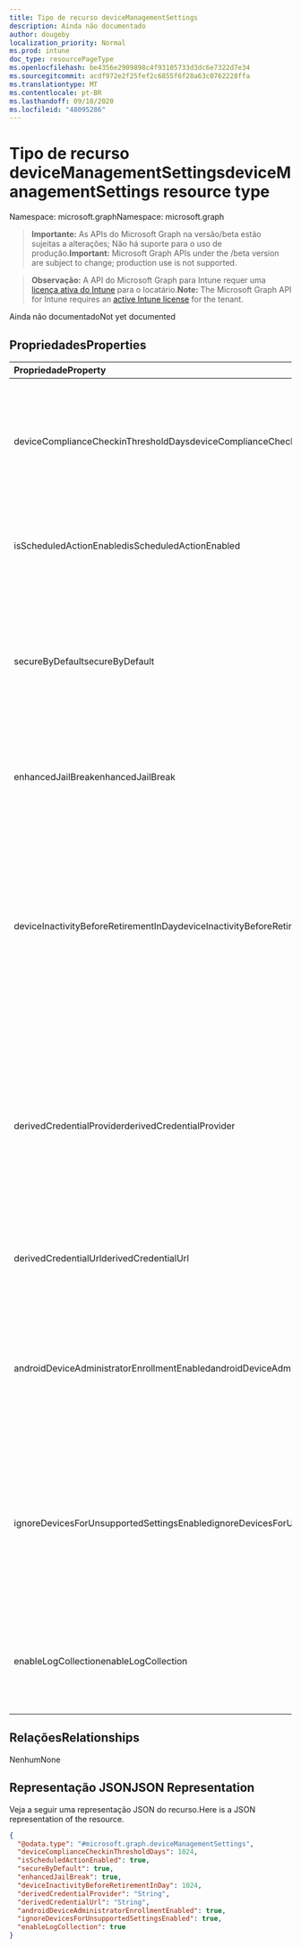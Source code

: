 ```yaml
---
title: Tipo de recurso deviceManagementSettings
description: Ainda não documentado
author: dougeby
localization_priority: Normal
ms.prod: intune
doc_type: resourcePageType
ms.openlocfilehash: be4356e2909898c4f93105733d3dc6e7322d7e34
ms.sourcegitcommit: acdf972e2f25fef2c6855f6f28a63c0762228ffa
ms.translationtype: MT
ms.contentlocale: pt-BR
ms.lasthandoff: 09/18/2020
ms.locfileid: "48095286"
---
```

# <a name="devicemanagementsettings-resource-type"></a><span data-ttu-id="6072a-103">Tipo de recurso deviceManagementSettings</span><span class="sxs-lookup"><span data-stu-id="6072a-103">deviceManagementSettings resource type</span></span>

<span data-ttu-id="6072a-104">Namespace: microsoft.graph</span><span class="sxs-lookup"><span data-stu-id="6072a-104">Namespace: microsoft.graph</span></span>

> <span data-ttu-id="6072a-105">**Importante:** As APIs do Microsoft Graph na versão/beta estão sujeitas a alterações; Não há suporte para o uso de produção.</span><span class="sxs-lookup"><span data-stu-id="6072a-105">**Important:** Microsoft Graph APIs under the /beta version are subject to change; production use is not supported.</span></span>

> <span data-ttu-id="6072a-106">**Observação:** A API do Microsoft Graph para Intune requer uma [licença ativa do Intune](https://go.microsoft.com/fwlink/?linkid=839381) para o locatário.</span><span class="sxs-lookup"><span data-stu-id="6072a-106">**Note:** The Microsoft Graph API for Intune requires an [active Intune license](https://go.microsoft.com/fwlink/?linkid=839381) for the tenant.</span></span>

<span data-ttu-id="6072a-107">Ainda não documentado</span><span class="sxs-lookup"><span data-stu-id="6072a-107">Not yet documented</span></span>

## <a name="properties"></a><span data-ttu-id="6072a-108">Propriedades</span><span class="sxs-lookup"><span data-stu-id="6072a-108">Properties</span></span>
|<span data-ttu-id="6072a-109">Propriedade</span><span class="sxs-lookup"><span data-stu-id="6072a-109">Property</span></span>|<span data-ttu-id="6072a-110">Tipo</span><span class="sxs-lookup"><span data-stu-id="6072a-110">Type</span></span>|<span data-ttu-id="6072a-111">Descrição</span><span class="sxs-lookup"><span data-stu-id="6072a-111">Description</span></span>|
|:---|:---|:---|
|<span data-ttu-id="6072a-112">deviceComplianceCheckinThresholdDays</span><span class="sxs-lookup"><span data-stu-id="6072a-112">deviceComplianceCheckinThresholdDays</span></span>|<span data-ttu-id="6072a-113">Int32</span><span class="sxs-lookup"><span data-stu-id="6072a-113">Int32</span></span>|<span data-ttu-id="6072a-114">O número de dias que tem um dispositivo pode ser executado sem fazer check-in para permanecer em conformidade.</span><span class="sxs-lookup"><span data-stu-id="6072a-114">The number of days a device is allowed to go without checking in to remain compliant.</span></span>|
|<span data-ttu-id="6072a-115">isScheduledActionEnabled</span><span class="sxs-lookup"><span data-stu-id="6072a-115">isScheduledActionEnabled</span></span>|<span data-ttu-id="6072a-116">Booliano</span><span class="sxs-lookup"><span data-stu-id="6072a-116">Boolean</span></span>|<span data-ttu-id="6072a-117">O recurso está habilitado ou não para ação agendada para a regra.</span><span class="sxs-lookup"><span data-stu-id="6072a-117">Is feature enabled or not for scheduled action for rule.</span></span>|
|<span data-ttu-id="6072a-118">secureByDefault</span><span class="sxs-lookup"><span data-stu-id="6072a-118">secureByDefault</span></span>|<span data-ttu-id="6072a-119">Booliano</span><span class="sxs-lookup"><span data-stu-id="6072a-119">Boolean</span></span>|<span data-ttu-id="6072a-120">Quando true, o dispositivo deve ser incompatível quando não há nenhuma política de conformidade direcionada</span><span class="sxs-lookup"><span data-stu-id="6072a-120">Device should be noncompliant when there is no compliance policy targeted when this is true</span></span>|
|<span data-ttu-id="6072a-121">enhancedJailBreak</span><span class="sxs-lookup"><span data-stu-id="6072a-121">enhancedJailBreak</span></span>|<span data-ttu-id="6072a-122">Boolean</span><span class="sxs-lookup"><span data-stu-id="6072a-122">Boolean</span></span>|<span data-ttu-id="6072a-123">O recurso está habilitado ou não para a detecção de jailbreak avançada.</span><span class="sxs-lookup"><span data-stu-id="6072a-123">Is feature enabled or not for enhanced jailbreak detection.</span></span>|
|<span data-ttu-id="6072a-124">deviceInactivityBeforeRetirementInDay</span><span class="sxs-lookup"><span data-stu-id="6072a-124">deviceInactivityBeforeRetirementInDay</span></span>|<span data-ttu-id="6072a-125">Int32</span><span class="sxs-lookup"><span data-stu-id="6072a-125">Int32</span></span>|<span data-ttu-id="6072a-126">Quando o dispositivo não faz check-in por um número especificado de dias, os dados da empresa podem ser removidos e o dispositivo não estará sob gerenciamento.</span><span class="sxs-lookup"><span data-stu-id="6072a-126">When the device does not check in for specified number of days, the company data might be removed and the device will not be under management.</span></span> <span data-ttu-id="6072a-127">Valores válidos de 30 a 270</span><span class="sxs-lookup"><span data-stu-id="6072a-127">Valid values 30 to 270</span></span>|
|<span data-ttu-id="6072a-128">derivedCredentialProvider</span><span class="sxs-lookup"><span data-stu-id="6072a-128">derivedCredentialProvider</span></span>|[<span data-ttu-id="6072a-129">derivedCredentialProviderType</span><span class="sxs-lookup"><span data-stu-id="6072a-129">derivedCredentialProviderType</span></span>](../resources/intune-deviceconfig-derivedcredentialprovidertype.md)|<span data-ttu-id="6072a-130">O provedor de credenciais derivado a ser usado para esta conta.</span><span class="sxs-lookup"><span data-stu-id="6072a-130">The Derived Credential Provider to use for this account.</span></span> <span data-ttu-id="6072a-131">Os valores possíveis são: `notConfigured`, `entrustDataCard`, `purebred`, `xTec`, `intercede`.</span><span class="sxs-lookup"><span data-stu-id="6072a-131">Possible values are: `notConfigured`, `entrustDataCard`, `purebred`, `xTec`, `intercede`.</span></span>|
|<span data-ttu-id="6072a-132">derivedCredentialUrl</span><span class="sxs-lookup"><span data-stu-id="6072a-132">derivedCredentialUrl</span></span>|<span data-ttu-id="6072a-133">Cadeia de caracteres</span><span class="sxs-lookup"><span data-stu-id="6072a-133">String</span></span>|<span data-ttu-id="6072a-134">O URI de autoatendimento do provedor de credenciais derivado.</span><span class="sxs-lookup"><span data-stu-id="6072a-134">The Derived Credential Provider self-service URI.</span></span>|
|<span data-ttu-id="6072a-135">androidDeviceAdministratorEnrollmentEnabled</span><span class="sxs-lookup"><span data-stu-id="6072a-135">androidDeviceAdministratorEnrollmentEnabled</span></span>|<span data-ttu-id="6072a-136">Boolean</span><span class="sxs-lookup"><span data-stu-id="6072a-136">Boolean</span></span>|<span data-ttu-id="6072a-137">A propriedade para determinar se o registro do administrador do dispositivo Android está habilitado para esta conta.</span><span class="sxs-lookup"><span data-stu-id="6072a-137">The property to determine if Android device administrator enrollment is enabled for this account.</span></span>|
|<span data-ttu-id="6072a-138">ignoreDevicesForUnsupportedSettingsEnabled</span><span class="sxs-lookup"><span data-stu-id="6072a-138">ignoreDevicesForUnsupportedSettingsEnabled</span></span>|<span data-ttu-id="6072a-139">Boolean</span><span class="sxs-lookup"><span data-stu-id="6072a-139">Boolean</span></span>|<span data-ttu-id="6072a-140">A propriedade para determinar se deve ignorar as configurações de conformidade não suportadas em determinados modelos de dispositivos.</span><span class="sxs-lookup"><span data-stu-id="6072a-140">The property to determine whether to ignore unsupported compliance settings on certian models of devices.</span></span>|
|<span data-ttu-id="6072a-141">enableLogCollection</span><span class="sxs-lookup"><span data-stu-id="6072a-141">enableLogCollection</span></span>|<span data-ttu-id="6072a-142">Boolean</span><span class="sxs-lookup"><span data-stu-id="6072a-142">Boolean</span></span>|<span data-ttu-id="6072a-143">Determina se o recurso de coleção de logs deve estar disponível para uso.</span><span class="sxs-lookup"><span data-stu-id="6072a-143">Determines whether the log collection feature should be available for use.</span></span>|

## <a name="relationships"></a><span data-ttu-id="6072a-144">Relações</span><span class="sxs-lookup"><span data-stu-id="6072a-144">Relationships</span></span>
<span data-ttu-id="6072a-145">Nenhum</span><span class="sxs-lookup"><span data-stu-id="6072a-145">None</span></span>

## <a name="json-representation"></a><span data-ttu-id="6072a-146">Representação JSON</span><span class="sxs-lookup"><span data-stu-id="6072a-146">JSON Representation</span></span>
<span data-ttu-id="6072a-147">Veja a seguir uma representação JSON do recurso.</span><span class="sxs-lookup"><span data-stu-id="6072a-147">Here is a JSON representation of the resource.</span></span>
<!-- {
  "blockType": "resource",
  "@odata.type": "microsoft.graph.deviceManagementSettings"
}
-->
``` json
{
  "@odata.type": "#microsoft.graph.deviceManagementSettings",
  "deviceComplianceCheckinThresholdDays": 1024,
  "isScheduledActionEnabled": true,
  "secureByDefault": true,
  "enhancedJailBreak": true,
  "deviceInactivityBeforeRetirementInDay": 1024,
  "derivedCredentialProvider": "String",
  "derivedCredentialUrl": "String",
  "androidDeviceAdministratorEnrollmentEnabled": true,
  "ignoreDevicesForUnsupportedSettingsEnabled": true,
  "enableLogCollection": true
}
```






